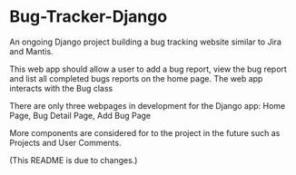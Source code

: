 # Bug-Tracker-Django
An ongoing Django project building a bug tracking website similar to Jira and Mantis.

This web app should allow a user to add a bug report, view the bug report and list all completed bugs reports on the home page. The web app interacts with the Bug class 

There are only three webpages in development for the Django app:
Home Page,
Bug Detail Page,
Add Bug Page

More components are considered for to the project in the future such as Projects and User Comments. 

(This README is due to changes.)

